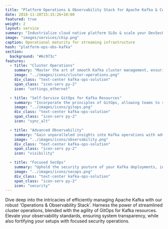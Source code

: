 ```yaml
---
title: "Platform Operations & Observability Stack for Apache Kafka & Confluent"
date: 2018-11-28T15:15:26+10:00
featured: true
weight: 2
layout: service
summary: "Industrialize cloud native platform SLOs & scale your DevSecOps in an SRE model."
image: "images/services/chip.png"
caption: Operational maturity for streaming infrastructure
hash: "platform-ops-obs-kafka"
section:
  background: "#6c973c"
features:
  - title: "Cluster Operations"
    summary: "Master the art of smooth Kafka cluster management, ensuring stability, performance, and resilience in real-time data flows."
    image: "../images/icons/cluster-operations.png"
    div_class: "text-center kafka-ops-solution"
    span_class: "icon-serv py-2"
    icon: "settings_ethernet"

  - title: "Self-Service GitOps for Kafka Resources"
    summary: "Incorporate the principles of GitOps, allowing teams to self-manage Kafka resources through version-controlled declarative configurations."
    image: "../images/icons/gitops.png"
    div_class: "text-center kafka-ops-solution"
    span_class: "icon-serv py-2"
    icon: "sync_alt"

  - title: "Advanced Observability"
    summary: "Gain unparalleled insights into Kafka operations with advanced metrics, logs, and traces, driving proactive issue resolution."
    image: "../images/icons/observability.png"
    div_class: "text-center kafka-ops-solution"
    span_class: "icon-serv py-2"
    icon: "visibility"

  - title: "Focused SecOps"
    summary: "Uphold the security posture of your Kafka deployments, integrating best-practice security operations that ensure data integrity and confidentiality."
    image: "../images/icons/secops.png"
    div_class: "text-center kafka-ops-solution"
    span_class: "icon-serv py-2"
    icon: "security"
---
```


Dive deep into the intricacies of efficiently managing Apache Kafka with our robust 'Operations & Observability Stack'. Harness the power of streamlined cluster operations, blended with the agility of GitOps for Kafka resources. Elevate your observability standards, ensuring system transparency, while also fortifying your setups with focused security operations.
